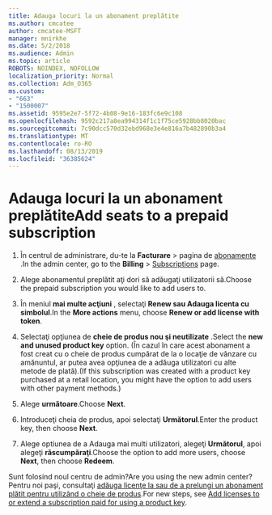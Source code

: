 ```yaml
---
title: Adauga locuri la un abonament preplătite
ms.author: cmcatee
author: cmcatee-MSFT
manager: mnirkhe
ms.date: 5/2/2018
ms.audience: Admin
ms.topic: article
ROBOTS: NOINDEX, NOFOLLOW
localization_priority: Normal
ms.collection: Adm_O365
ms.custom:
- "663"
- "1500007"
ms.assetid: 9595e2e7-5f72-4b08-9e16-183fc6e9c108
ms.openlocfilehash: 9592c217a8ea994314f1c1f75ce5928bb8020bac
ms.sourcegitcommit: 7c90dcc570d32ebd968e3e4e816a7b482890b3a4
ms.translationtype: MT
ms.contentlocale: ro-RO
ms.lasthandoff: 08/13/2019
ms.locfileid: "36385624"
---
```

# <a name="add-seats-to-a-prepaid-subscription"></a><span data-ttu-id="59c27-102">Adauga locuri la un abonament preplătite</span><span class="sxs-lookup"><span data-stu-id="59c27-102">Add seats to a prepaid subscription</span></span>

1. <span data-ttu-id="59c27-103">În centrul de administrare, du-te la **Facturare** \> pagina de [abonamente](https://go.microsoft.com/fwlink/p/?linkid=842054) .</span><span class="sxs-lookup"><span data-stu-id="59c27-103">In the admin center, go to the **Billing** \> [Subscriptions](https://go.microsoft.com/fwlink/p/?linkid=842054) page.</span></span>

2. <span data-ttu-id="59c27-104">Alege abonamentul preplătit aţi dori să adăugaţi utilizatorii să.</span><span class="sxs-lookup"><span data-stu-id="59c27-104">Choose the prepaid subscription you would like to add users to.</span></span>

3. <span data-ttu-id="59c27-105">În meniul **mai multe acţiuni** , selectaţi **Renew sau Adauga licenta cu simbolul**.</span><span class="sxs-lookup"><span data-stu-id="59c27-105">In the **More actions** menu, choose **Renew or add license with token**.</span></span>

4. <span data-ttu-id="59c27-106">Selectaţi opţiunea de **cheie de produs nou şi neutilizate** .</span><span class="sxs-lookup"><span data-stu-id="59c27-106">Select the **new and unused product key** option.</span></span> <span data-ttu-id="59c27-107">(În cazul în care acest abonament a fost creat cu o cheie de produs cumpărat de la o locaţie de vânzare cu amănuntul, ar putea avea opţiunea de a adăuga utilizatori cu alte metode de plată).</span><span class="sxs-lookup"><span data-stu-id="59c27-107">(If this subscription was created with a product key purchased at a retail location, you might have the option to add users with other payment methods.)</span></span>

5. <span data-ttu-id="59c27-108">Alege **următoare**.</span><span class="sxs-lookup"><span data-stu-id="59c27-108">Choose **Next**.</span></span>

6. <span data-ttu-id="59c27-109">Introduceţi cheia de produs, apoi selectaţi **Următorul**.</span><span class="sxs-lookup"><span data-stu-id="59c27-109">Enter the product key, then choose **Next**.</span></span>

7. <span data-ttu-id="59c27-110">Alege optiunea de a Adauga mai multi utilizatori, alegeţi **Următorul**, apoi alegeţi **răscumpăraţi**.</span><span class="sxs-lookup"><span data-stu-id="59c27-110">Choose the option to add more users, choose **Next**, then choose **Redeem**.</span></span>

<span data-ttu-id="59c27-111">Sunt folosind noul centru de admin?</span><span class="sxs-lookup"><span data-stu-id="59c27-111">Are you using the new admin center?</span></span> <span data-ttu-id="59c27-112">Pentru noi paşi, consultaţi [adăuga licenţe la sau de a prelungi un abonament plătit pentru utilizând o cheie de produs](https://docs.microsoft.com/en-us/office365/admin/misc/add-licenses-using-product-key).</span><span class="sxs-lookup"><span data-stu-id="59c27-112">For new steps, see [Add licenses to or extend a subscription paid for using a product key](https://docs.microsoft.com/en-us/office365/admin/misc/add-licenses-using-product-key).</span></span>